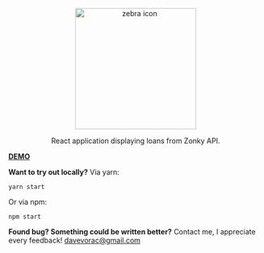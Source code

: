 <p align="center"><img width="240" alt="zebra icon" src="http://zonky.davidvorac.cz/custom/zebra-github.png"></p>
<p align="center">React application displaying loans from Zonky API. </p>

**[DEMO](http://zonky.davidvorac.cz/)**

**Want to try out locally?**
Via yarn:

```
yarn start
```

Or via npm:

```
npm start
```

**Found bug? Something could be written better?**
Contact me, I appreciate every feedback!
<a href="mailto:davevorac@gmail.com">davevorac@gmail.com</a>
